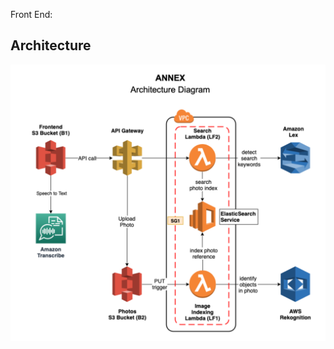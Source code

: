 Front End: 

## Architecture

![Architecture](https://github.com/nrdyava/AI-based-Smart-Photo-Album-Web-Application/blob/515adf289590b7e033d63941fe2b293d6751d5be/PAWA_architecture.png)
